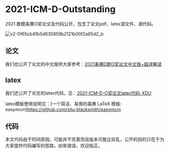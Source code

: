 # 2021-ICM-D-Outstanding
 2021 数模美赛O奖论文及代码公开，包含了论文pdf、latex源文件、源代码。

![v2-5f65cb41b5d835859b2121b00f2a85d2_b](https://s2.loli.net/2022/01/01/FVis3OKvfUkRBm7.jpg)

## 论文

我们也公开了论文的中文版供大家参考：[2021美赛D题O奖论文中文版+超详解读](https://zhuanlan.zhihu.com/p/370250195)

## latex

我们还公开了论文的latex代码，见：[2021-ICM-D-O奖论文latex代码-XDU](https://github.com/Jy-stdio/2021-ICM-D-Outstanding/tree/main/tex%E6%BA%90%E7%A8%8B%E5%BA%8F/2021%20D/easymcm)

latex模板使用说明见：[一个简洁、易用的美赛 LaTeX 模板: easymcm]https://github.com/xjtu-blacksmith/easymcm

## 代码

本文代码由于时间原因，可能并不完善而且版本可能比较乱，公开的目的只在于为大家提供代码编写的思路，如有错误，欢迎指正。

